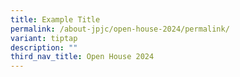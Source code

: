 ```yaml
---
title: Example Title
permalink: /about-jpjc/open-house-2024/permalink/
variant: tiptap
description: ""
third_nav_title: Open House 2024
---
```


